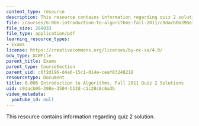 ```yaml
---
content_type: resource
description: This resource contains information regarding quiz 2 solution.
file: /courses/6-006-introduction-to-algorithms-fall-2011/c9dacb06398e3504b12dc1c28c8c6a3b_MIT6_006F11_quiz2_sol.pdf
file_size: 269033
file_type: application/pdf
learning_resource_types:
- Exams
license: https://creativecommons.org/licenses/by-nc-sa/4.0/
ocw_type: OCWFile
parent_title: Exams
parent_type: CourseSection
parent_uid: c0f2d196-d4a6-15c1-014e-ceaf83248218
resourcetype: Document
title: 6.006 Introduction to Algorithms, Fall 2011 Quiz 2 Solutions
uid: c9dacb06-398e-3504-b12d-c1c28c8c6a3b
video_metadata:
  youtube_id: null
---
```

This resource contains information regarding quiz 2 solution.